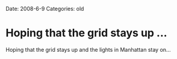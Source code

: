 Date: 2008-6-9
Categories: old

# Hoping that the grid stays up ...

Hoping that the grid stays up and the lights in Manhattan stay on...
